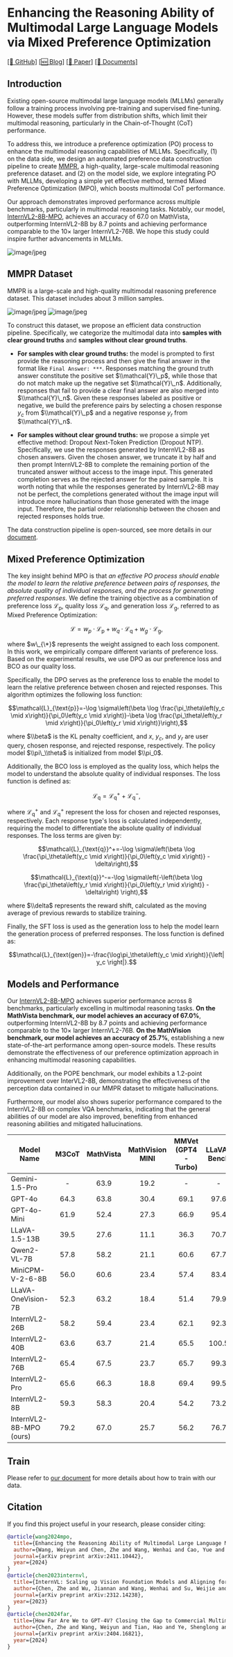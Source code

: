 # Enhancing the Reasoning Ability of Multimodal Large Language Models via Mixed Preference Optimization

[\[📂 GitHub\]](https://github.com/OpenGVLab/InternVL/tree/main/internvl_chat/shell/internvl2.0_mpo)  [\[🆕 Blog\]](https://internvl.github.io/blog/2024-11-14-InternVL-2.0-MPO/)  [\[📜 Paper\]](https://arxiv.org/abs/2411.10442) [\[📖 Documents\]](https://internvl.readthedocs.io/en/latest/internvl2.0/preference_optimization.html)

## Introduction

Existing open-source multimodal large language models (MLLMs) generally follow a training process involving pre-training and supervised fine-tuning. However, these models suffer from distribution shifts, which limit their multimodal reasoning, particularly in the Chain-of-Thought (CoT) performance.

To address this, we introduce a preference optimization (PO) process to enhance the multimodal reasoning capabilities of MLLMs. Specifically, (1) on the data side, we design an automated preference data construction pipeline to create [MMPR](https://huggingface.co/datasets/OpenGVLab/MMPR), a high-quality, large-scale multimodal reasoning preference dataset. and (2) on the model side, we explore integrating PO with MLLMs, developing a simple yet effective method, termed Mixed Preference Optimization (MPO), which boosts multimodal CoT performance.

Our approach demonstrates improved performance across multiple benchmarks, particularly in multimodal reasoning tasks. Notably, our model, [InternVL2-8B-MPO](https://huggingface.co/OpenGVLab/InternVL2-8B-MPO), achieves an accuracy of 67.0 on MathVista, outperforming InternVL2-8B by 8.7 points and achieving performance comparable to the 10$`\times`$ larger InternVL2-76B. We hope this study could inspire further advancements in MLLMs.

![image/jpeg](https://cdn-uploads.huggingface.co/production/uploads/619507e7b74b6c591f794340/sy8aVC1Y5wtAjG-OQzrDI.jpeg)

## MMPR Dataset

MMPR is a large-scale and high-quality multimodal reasoning preference dataset. This dataset includes about 3 million samples.

![image/jpeg](https://cdn-uploads.huggingface.co/production/uploads/619507e7b74b6c591f794340/mmXL47UPDFwYOWdn9Z6j5.jpeg)
![image/jpeg](https://cdn-uploads.huggingface.co/production/uploads/619507e7b74b6c591f794340/6fnvI_wCd9JXAs6vYthaG.jpeg)

To construct this dataset, we propose an efficient data construction pipeline. Specifically, we categorize the multimodal data into **samples with clear ground truths** and **samples without clear ground truths**.

- **For samples with clear ground truths:**
  the model is prompted to first provide the reasoning process and then give the final answer in the format like `Final Answer: ***`.
  Responses matching the ground truth answer constitute the positive set $\\mathcal{Y}\_p$, while those that do not match make up the negative set $\\mathcal{Y}\_n$. Additionally, responses that fail to provide a clear final answer are also merged into $\\mathcal{Y}\_n$.
  Given these responses labeled as positive or negative, we build the preference pairs by selecting a chosen response $y_c$ from $\\mathcal{Y}\_p$ and a negative response $y_r$ from $\\mathcal{Y}\_n$.

- **For samples without clear ground truths:**
  we propose a simple yet effective method: Dropout Next-Token Prediction (Dropout NTP).
  Specifically, we use the responses generated by InternVL2-8B as chosen answers.
  Given the chosen answer, we truncate it by half and then prompt InternVL2-8B to complete the remaining
  portion of the truncated answer without access to the image input.
  This generated completion serves as the rejected answer for the paired sample.
  It is worth noting that while the responses generated by InternVL2-8B may not be perfect,
  the completions generated without the image input will introduce more hallucinations than those
  generated with the image input.
  Therefore, the partial order relationship between the chosen and rejected responses holds true.

The data construction pipeline is open-sourced, see more details in our [document](https://internvl.readthedocs.io/en/latest/internvl2.0/preference_optimization.html#generate-additional-preference-data).

## Mixed Preference Optimization

The key insight behind MPO is that *an effective PO process should enable the model to learn the relative preference between pairs of responses, the absolute quality of individual responses, and the process for generating preferred responses.* We define the training objective as a combination of
preference loss $`\mathcal{L}_{\text{p}}`$,
quality loss $`\mathcal{L}_{\text{q}}`$,
and generation loss $`\mathcal{L}_{\text{g}}`$,
referred to as Mixed Preference Optimization:

```math
\mathcal{L}=w_{p}\cdot\mathcal{L}_{\text{p}} + w_{q}\cdot\mathcal{L}_{\text{q}} + w_{g}\cdot\mathcal{L}_{\text{g}},
```

where $w\_{\*}$ represents the weight assigned to each loss component.
In this work, we empirically compare different variants of preference loss.
Based on the experimental results, we use DPO as our preference loss and BCO as our quality loss.

Specifically, the DPO serves as the preference loss to enable the model to learn the
relative preference between chosen and rejected responses.
This algorithm optimizes the following loss function:

```math
\mathcal{L}_{\text{p}}=-\log \sigma\left(\beta \log \frac{\pi_\theta\left(y_c \mid x\right)}{\pi_0\left(y_c \mid x\right)}-\beta \log \frac{\pi_\theta\left(y_r \mid x\right)}{\pi_0\left(y_r \mid x\right)}\right),
```

where $\\beta$ is the KL penalty coefficient, and $x$, $y_c$, and $y_r$ are user query, chosen response, and rejected response, respectively.
The policy model $\\pi\_\\theta$ is initialized from model $\\pi_0$.

Additionally, the BCO loss is employed as the quality loss, which helps the model to understand the absolute quality of individual responses.
The loss function is defined as:

```math
\mathcal{L}_{\text{q}}=\mathcal{L}_{\text{q}}^+ + \mathcal{L}_{\text{q}}^-,
```

where $`\mathcal{L}_{\text{q}}^{+}`$ and $`\mathcal{L}_{\text{q}}^{+}`$ represent the loss for chosen and rejected responses, respectively.
Each response type's loss is calculated independently, requiring the model to differentiate the absolute quality of individual responses. The loss terms are given by:

```math
\mathcal{L}_{\text{q}}^+=-\log \sigma\left(\beta \log \frac{\pi_\theta\left(y_c \mid x\right)}{\pi_0\left(y_c \mid x\right)} - \delta\right),
```

```math
\mathcal{L}_{\text{q}}^-=-\log \sigma\left(-\left(\beta \log \frac{\pi_\theta\left(y_r \mid x\right)}{\pi_0\left(y_r \mid x\right)} - \delta\right) \right),
```

where $\\delta$ represents the reward shift, calculated as the moving average of previous rewards to stabilize training.

Finally, the SFT loss is used as the generation loss to help the model learn the generation process of preferred responses.
The loss function is defined as:

```math
\mathcal{L}_{\text{gen}}=-\frac{\log\pi_\theta\left(y_c \mid x\right)}{\left| y_c \right|}.
```

## Models and Performance

Our [InternVL2-8B-MPO](https://huggingface.co/OpenGVLab/InternVL2-8B) achieves superior performance across 8 benchmarks, particularly excelling in multimodal reasoning tasks.
**On the MathVista benchmark, our model achieves an accuracy of 67.0%**, outperforming InternVL2-8B by 8.7 points and achieving performance comparable to the 10$`\times`$ larger InternVL2-76B.
**On the MathVision benchmark, our model achieves an accuracy of 25.7%**, establishing a new state-of-the-art performance among open-source models.
These results demonstrate the effectiveness of our preference optimization approach in enhancing multimodal reasoning capabilities.

Additionally, on the POPE benchmark, our model exhibits a 1.2-point improvement over InterVL2-8B, demonstrating the effectiveness of the perception data contained in our MMPR dataset to mitigate hallucinations.

Furthermore, our model also shows superior performance compared to the InternVL2-8B on complex VQA benchmarks, indicating that the general abilities of our model are also improved, benefiting from enhanced reasoning abilities and mitigated hallucinations.

| Model Name              | M3CoT | MathVista | MathVision MINI | MMVet (GPT4-Turbo) | LLaVA-Bench | POPE | CRPE | MMHalBench |
| ----------------------- | :---: | :-------: | :-------------: | :----------------: | :---------: | :--: | :--: | :--------: |
| Gemini-1.5-Pro          |   -   |   63.9    |      19.2       |         -          |      -      |  -   |  -   |     -      |
| GPT-4o                  | 64.3  |   63.8    |      30.4       |        69.1        |    97.6     | 86.9 | 76.6 |    4.0     |
| GPT-4o-Mini             | 61.9  |   52.4    |      27.3       |        66.9        |    95.4     | 85.1 | 73.1 |    3.6     |
| LLaVA-1.5-13B           | 39.5  |   27.6    |      11.1       |        36.3        |    70.7     | 85.9 | 55.6 |    2.4     |
| Qwen2-VL-7B             | 57.8  |   58.2    |      21.1       |        60.6        |    67.7     | 88.1 | 74.4 |    3.4     |
| MiniCPM-V-2-6-8B        | 56.0  |   60.6    |      23.4       |        57.4        |    83.4     | 87.3 | 75.2 |    3.6     |
| LLaVA-OneVision-7B      | 52.3  |   63.2    |      18.4       |        51.4        |    79.9     | 88.4 | 73.7 |    3.1     |
| InternVL2-26B           | 58.2  |   59.4    |      23.4       |        62.1        |    92.3     | 88.0 | 75.6 |    3.7     |
| InternVL2-40B           | 63.6  |   63.7    |      21.4       |        65.5        |    100.5    | 88.4 | 77.3 |    3.9     |
| InternVL2-76B           | 65.4  |   67.5    |      23.7       |        65.7        |    99.3     | 89.0 | 77.8 |    3.8     |
| InternVL2-Pro           | 65.6  |   66.3    |      18.8       |        69.4        |    99.5     | 88.2 | 77.6 |    3.7     |
| InternVL2-8B            | 59.3  |   58.3    |      20.4       |        54.2        |    73.2     | 86.9 | 75.5 |    3.3     |
| InternVL2-8B-MPO (ours) | 79.2  |   67.0    |      25.7       |        56.2        |    76.7     | 88.1 | 75.4 |    3.5     |

## Train

Please refer to [our document](https://internvl.readthedocs.io/en/latest/internvl2.0/preference_optimization.html) for more details about how to train with our data.

## Citation

If you find this project useful in your research, please consider citing:

```BibTeX
@article{wang2024mpo,
  title={Enhancing the Reasoning Ability of Multimodal Large Language Models via Mixed Preference Optimization},
  author={Wang, Weiyun and Chen, Zhe and Wang, Wenhai and Cao, Yue and Liu, Yangzhou and Gao, Zhangwei and Zhu, Jinguo and Zhu, Xizhou and Lu, Lewei and Qiao, Yu and Dai, Jifeng},
  journal={arXiv preprint arXiv:2411.10442},
  year={2024}
}
@article{chen2023internvl,
  title={InternVL: Scaling up Vision Foundation Models and Aligning for Generic Visual-Linguistic Tasks},
  author={Chen, Zhe and Wu, Jiannan and Wang, Wenhai and Su, Weijie and Chen, Guo and Xing, Sen and Zhong, Muyan and Zhang, Qinglong and Zhu, Xizhou and Lu, Lewei and Li, Bin and Luo, Ping and Lu, Tong and Qiao, Yu and Dai, Jifeng},
  journal={arXiv preprint arXiv:2312.14238},
  year={2023}
}
@article{chen2024far,
  title={How Far Are We to GPT-4V? Closing the Gap to Commercial Multimodal Models with Open-Source Suites},
  author={Chen, Zhe and Wang, Weiyun and Tian, Hao and Ye, Shenglong and Gao, Zhangwei and Cui, Erfei and Tong, Wenwen and Hu, Kongzhi and Luo, Jiapeng and Ma, Zheng and others},
  journal={arXiv preprint arXiv:2404.16821},
  year={2024}
}
```

